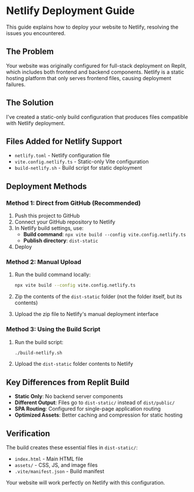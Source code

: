 # Netlify Deployment Guide

This guide explains how to deploy your website to Netlify, resolving the issues you encountered.

## The Problem

Your website was originally configured for full-stack deployment on Replit, which includes both frontend and backend components. Netlify is a static hosting platform that only serves frontend files, causing deployment failures.

## The Solution

I've created a static-only build configuration that produces files compatible with Netlify deployment.

## Files Added for Netlify Support

- `netlify.toml` - Netlify configuration file
- `vite.config.netlify.ts` - Static-only Vite configuration
- `build-netlify.sh` - Build script for static deployment

## Deployment Methods

### Method 1: Direct from GitHub (Recommended)

1. Push this project to GitHub
2. Connect your GitHub repository to Netlify
3. In Netlify build settings, use:
   - **Build command**: `npx vite build --config vite.config.netlify.ts`
   - **Publish directory**: `dist-static`
4. Deploy

### Method 2: Manual Upload

1. Run the build command locally:
   ```bash
   npx vite build --config vite.config.netlify.ts
   ```

2. Zip the contents of the `dist-static` folder (not the folder itself, but its contents)

3. Upload the zip file to Netlify's manual deployment interface

### Method 3: Using the Build Script

1. Run the build script:
   ```bash
   ./build-netlify.sh
   ```

2. Upload the `dist-static` folder contents to Netlify

## Key Differences from Replit Build

- **Static Only**: No backend server components
- **Different Output**: Files go to `dist-static/` instead of `dist/public/`
- **SPA Routing**: Configured for single-page application routing
- **Optimized Assets**: Better caching and compression for static hosting

## Verification

The build creates these essential files in `dist-static/`:
- `index.html` - Main HTML file
- `assets/` - CSS, JS, and image files
- `.vite/manifest.json` - Build manifest

Your website will work perfectly on Netlify with this configuration.